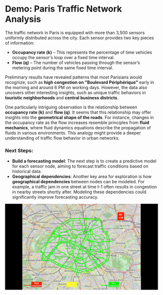# Demo: Paris Traffic Network Analysis

The traffic network in Paris is equipped with more than 3,500 sensors uniformly distributed across the city. Each sensor provides two key pieces of information:
- **Occupancy rate (k)** – This represents the percentage of time vehicles occupy the sensor's loop over a fixed time interval.
- **Flow (q)** – The number of vehicles passing through the sensor’s metering point during the same fixed time interval.

Preliminary results have revealed patterns that most Parisians would recognize, such as **high congestion on "Boulevard Périphérique"** early in the morning and around 6 PM on working days. However, the data also uncovers other interesting insights, such as unique traffic behaviors in **touristic neighborhoods** and **central business districts**.

One particularly intriguing observation is the relationship between **occupancy rate (k)** and **flow (q)**. It seems that this relationship may offer insights into the **geometrical shape of the roads**. For instance, changes in the occupancy rate as the flow increases resemble principles from **fluid mechanics**, where fluid dynamics equations describe the propagation of fluids in various environments. This analogy might provide a deeper understanding of traffic flow behavior in urban networks.

### Next Steps:

- **Build a forecasting model**: The next step is to create a predictive model for each sensor node, aiming to forecast traffic conditions based on historical data.
- **Geographical dependencies**: Another key area for exploration is how **geographical dependencies** between nodes can be modeled. For example, a traffic jam in one street at time t-1 often results in congestion in nearby streets shortly after. Modeling these dependencies could significantly improve forecasting accuracy.

![Traffic Patterns in Paris](/figures/Traffic-Paris-V1.gif)